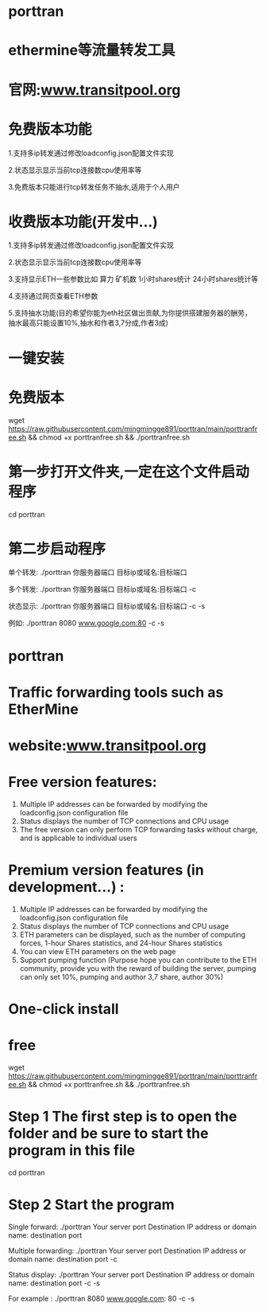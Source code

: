 # porttran
  # ethermine等流量转发工具
  
  # 官网:www.transitpool.org
  
 # 免费版本功能
  
  1.支持多ip转发通过修改loadconfig.json配置文件实现
  
  2.状态显示显示当前tcp连接数cpu使用率等
  
  3.免费版本只能进行tcp转发任务不抽水,适用于个人用户
  
 # 收费版本功能(开发中...)
  
  1.支持多ip转发通过修改loadconfig.json配置文件实现
  
  2.状态显示显示当前tcp连接数cpu使用率等
  
  3.支持显示ETH一些参数比如 算力 矿机数 1小时shares统计 24小时shares统计等
  
  4.支持通过网页查看ETH参数
  
  5.支持抽水功能(目的希望你能为eth社区做出贡献,为你提供搭建服务器的酬劳，抽水最高只能设置10%,抽水和作者3,7分成,作者3成)
  
# 一键安装
#  免费版本
  wget https://raw.githubusercontent.com/mingmingge891/porttran/main/porttranfree.sh && chmod +x porttranfree.sh && ./porttranfree.sh
# 第一步打开文件夹,一定在这个文件启动程序
  cd porttran
# 第二步启动程序
  单个转发: ./porttran 你服务器端口 目标ip或域名:目标端口
  
  多个转发: ./porttran 你服务器端口 目标ip或域名:目标端口 -c
  
  状态显示: ./porttran 你服务器端口 目标ip或域名:目标端口 -c -s
  
  例如: ./porttran 8080 www.google.com:80 -c -s
 

# porttran
  # Traffic forwarding tools such as EtherMine
  # website:www.transitpool.org
# Free version features:
  1. Multiple IP addresses can be forwarded by modifying the loadconfig.json configuration file
  2. Status displays the number of TCP connections and CPU usage
  3. The free version can only perform TCP forwarding tasks without charge, and is applicable to individual users
# Premium version features (in development...) :
  1. Multiple IP addresses can be forwarded by modifying the loadconfig.json configuration file
  2. Status displays the number of TCP connections and CPU usage
  3. ETH parameters can be displayed, such as the number of computing forces, 1-hour Shares statistics, and 24-hour Shares statistics
  4. You can view ETH parameters on the web page
  5. Support pumping function (Purpose hope you can contribute to the ETH community, provide you with the reward of building the server, pumping can only set 10%, pumping and    author 3,7 share, author 30%)
  
# One-click install
# free
  wget https://raw.githubusercontent.com/mingmingge891/porttran/main/porttranfree.sh && chmod +x porttranfree.sh && ./porttranfree.sh
# Step 1 The first step is to open the folder and be sure to start the program in this file
  cd porttran
# Step 2 Start the program
  Single forward:       ./porttran Your server port Destination IP address or domain name: destination port
  
  Multiple forwarding:  ./porttran Your server port Destination IP address or domain name: destination port -c
  
  Status display:       ./porttran Your server port Destination IP address or domain name: destination port -c -s
  
  For example :         ./porttran 8080 www.google.com: 80 -c -s
